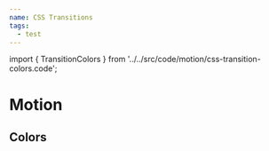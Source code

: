 ```yaml
---
name: CSS Transitions
tags:
  - test
---
```


<!-- CODE IMPORTS -->

import { TransitionColors } from '../../src/code/motion/css-transition-colors.code';

<!-- END CODE IMPORTS -->

# Motion

## Colors

<TransitionColors />
